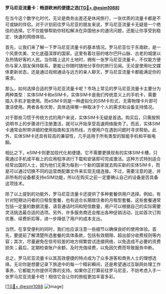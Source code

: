 **罗马尼亚流量卡：畅游欧洲的便捷之选[[TG💪+ @esim1088](https://t.me/s/esim1088)]**

在当今这个数字化时代，无论是商务出差还是休闲旅行，一张优质的流量卡都是不可或缺的伴侣。对于计划前往罗马尼亚的朋友来说，罗马尼亚流量卡无疑是一个绝佳的选择。它不仅能够帮助你轻松解决在异国他乡的通讯问题，还能让你享受到稳定、快速的网络体验。

首先，让我们来了解一下罗马尼亚流量卡的基本情况。罗马尼亚位于东南欧，是一个风景优美、文化底蕴深厚的国家。这里有着壮丽的喀尔巴阡山脉、古老的城堡以及热情好客的人民。当你踏上这片土地时，拥有一张罗马尼亚流量卡，不仅能方便你与家人朋友保持联系，更能让你随时随地分享你的旅行见闻。无论是使用社交媒体更新状态，还是通过视频通话与远方的亲人聊天，罗马尼亚流量卡都能满足你的需求。

那么，如何选择合适的罗马尼亚流量卡呢？市场上常见的罗马尼亚流量卡主要分为两种类型：实体SIM卡和eSIM卡。实体SIM卡是我们传统意义上的手机卡，需要插入手机才能使用。而eSIM卡则是一种虚拟化的SIM卡形式，无需物理卡片即可激活使用。两者各有优势，具体选择哪一种取决于个人的需求和设备支持情况。

对于那些习惯于传统方式的用户来说，实体SIM卡无疑是首选。购买后，只需按照说明书上的步骤进行注册激活，就可以开始享受高速网络服务了。而且，实体SIM卡通常会附带详细的使用指南和支持热线，方便用户在遇到问题时寻求帮助。此外，实体SIM卡还具有较高的兼容性，几乎适用于所有类型的智能手机和平板电脑。

相比之下，eSIM卡则更加现代化和便捷。它不需要更换现有的实体SIM卡槽，只需通过手机或平板上的应用程序进行下载和安装即可完成激活。这种方式特别适合经常出国的人士，因为他们无需为每到一个新的国家就去购买新的实体SIM卡，而是可以通过切换不同的运营商配置文件来实现无缝连接。不过，需要注意的是，并非所有的设备都支持eSIM功能，所以在购买之前一定要确认自己的设备是否具备这项技术。

除了以上提到的功能外，罗马尼亚流量卡还提供了多种套餐供用户选择。例如，有针对短期访问者的日租型套餐，也有适合长期居住者的月租型套餐。这些套餐通常包括一定量的数据流量、语音通话时间和短信数量，用户可以根据自己的实际需要灵活挑选最合适的选项。另外，许多服务商还会推出各种促销活动，比如首次订购优惠、续费折扣等，进一步降低了用户的成本支出。

当然，在享受便利的同时，我们也应该注意一些细节以确保良好的使用体验。首先，要提前了解清楚所选套餐的具体条款，包括有效期限、超出部分收费规则等内容；其次，尽量避免在信号较差的地方频繁尝试连接网络，以免造成不必要的资费损失；最后，定期检查账户余额，及时充值续费，以免因欠费而导致服务中断。

总之，罗马尼亚流量卡以其高效便捷的特点成为了众多游客和商务人士的理想选择。无论你是想要记录下旅途中的每一个精彩瞬间，还是希望通过互联网处理工作事务，它都能为你提供可靠的支持。如果你正打算前往罗马尼亚，不妨考虑入手一张罗马尼亚流量卡吧！相信它会让你的旅程更加丰富多彩。

[[TG💪+ @esim1088](https://t.me/s/esim1088) ![Image](https://i.postimg.cc/4NQfJmqS/Snipaste-2025-05-13-00-14-12.png)]